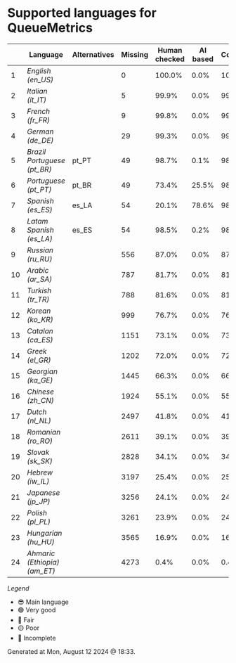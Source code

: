 # Supported languages for QueueMetrics

|  | Language | Alternatives | Missing | Human checked | AI based | Completion |   |
|--|----------|--------------|---------|---------------|----------|------------|---|
| 1 | *English (en_US)* |  | 0 | 100.0% | 0.0% | 100.0% | 😎 |
| 2 | *Italian (it_IT)* |  | 5 | 99.9% | 0.0% | 99.9% | 🟢 |
| 3 | *French (fr_FR)* |  | 9 | 99.8% | 0.0% | 99.8% | 🟢 |
| 4 | *German (de_DE)* |  | 29 | 99.3% | 0.0% | 99.3% | 🟢 |
| 5 | *Brazil Portuguese (pt_BR)* | pt_PT | 49 | 98.7% | 0.1% | 98.9% | 🟢 |
| 6 | *Portuguese (pt_PT)* | pt_BR | 49 | 73.4% | 25.5% | 98.9% | 🟢 |
| 7 | *Spanish (es_ES)* | es_LA | 54 | 20.1% | 78.6% | 98.7% | 🟢 |
| 8 | *Latam Spanish (es_LA)* | es_ES | 54 | 98.5% | 0.2% | 98.7% | 🟢 |
| 9 | *Russian (ru_RU)* |  | 556 | 87.0% | 0.0% | 87.0% | 🔵 |
| 10 | *Arabic (ar_SA)* |  | 787 | 81.7% | 0.0% | 81.7% | 🟡 |
| 11 | *Turkish (tr_TR)* |  | 788 | 81.6% | 0.0% | 81.6% | 🟡 |
| 12 | *Korean (ko_KR)* |  | 999 | 76.7% | 0.0% | 76.7% | 🟡 |
| 13 | *Catalan (ca_ES)* |  | 1151 | 73.1% | 0.0% | 73.2% | 🟡 |
| 14 | *Greek (el_GR)* |  | 1202 | 72.0% | 0.0% | 72.0% | 🟡 |
| 15 | *Georgian (ka_GE)* |  | 1445 | 66.3% | 0.0% | 66.3% | 🔴 |
| 16 | *Chinese (zh_CN)* |  | 1924 | 55.1% | 0.0% | 55.1% | 🔴 |
| 17 | *Dutch (nl_NL)* |  | 2497 | 41.8% | 0.0% | 41.8% | 🔴 |
| 18 | *Romanian (ro_RO)* |  | 2611 | 39.1% | 0.0% | 39.1% | 🔴 |
| 19 | *Slovak (sk_SK)* |  | 2828 | 34.1% | 0.0% | 34.1% | 🔴 |
| 20 | *Hebrew (iw_IL)* |  | 3197 | 25.4% | 0.0% | 25.5% | 🔴 |
| 21 | *Japanese (jp_JP)* |  | 3256 | 24.1% | 0.0% | 24.1% | 🔴 |
| 22 | *Polish (pl_PL)* |  | 3261 | 23.9% | 0.0% | 24.0% | 🔴 |
| 23 | *Hungarian (hu_HU)* |  | 3565 | 16.9% | 0.0% | 16.9% | 🔴 |
| 24 | *Ahmaric (Ethiopia) (am_ET)* |  | 4273 | 0.4% | 0.0% | 0.4% | 🔴 |


*Legend*

- 😎 Main language
- 🟢 Very good
- 🔵 Fair
- 🟡 Poor
- 🔴 Incomplete


Generated at Mon, August 12 2024 @ 18:33.

